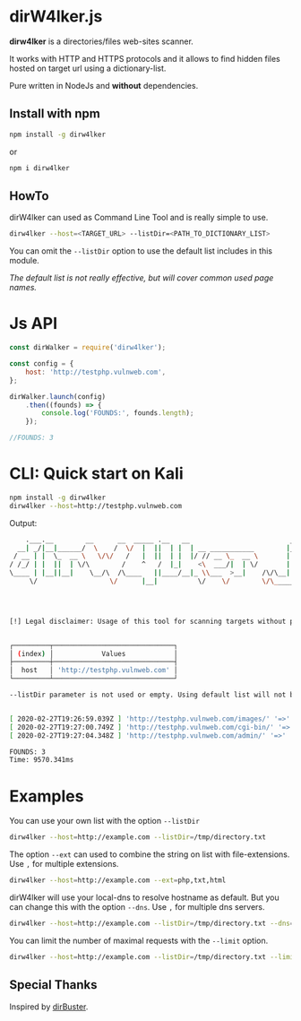 # dirW4lker.js

**dirw4lker** is a directories/files web-sites scanner. 

It works with HTTP and HTTPS protocols and it allows to find hidden files hosted on target url using a dictionary-list.

Pure written in NodeJs and **without** dependencies.

## Install with npm

```bash
npm install -g dirw4lker
```
or 

```bash
npm i dirw4lker
```

## HowTo

dirW4lker can used as Command Line Tool and is really simple to use.

```bash
dirw4lker --host=<TARGET_URL> --listDir=<PATH_TO_DICTIONARY_LIST>
```

You can omit the `--listDir` option to use the default list includes in this module.

*The default list is not really effective, but will cover common used page names.*

# Js API

```javascript
const dirWalker = require('dirw4lker');

const config = {
    host: 'http://testphp.vulnweb.com',
};

dirWalker.launch(config)
    .then((founds) => {
        console.log('FOUNDS:', founds.length);
    });

//FOUNDS: 3
```

# CLI: Quick start on Kali

```bash
npm install -g dirw4lker
dirw4lker --host=http://testphp.vulnweb.com
```
Output:
```bash
    .___.__        __      __  _____ .__   __                         __        
  __| _/|__|______/  \    /  \/  |  ||  | |  | __ ___________        |__| ______
 / __ | |  \_  __ \   \/\/   /   |  ||  | |  |/ // __ \_  __ \       |  |/  ___/
/ /_/ | |  ||  | \/\        /    ^   /  |_|    <\  ___/|  | \/       |  |\___ \ 
\____ | |__||__|    \__/\  /\____   ||____/__|_ \\___  >__|    /\/\__|  /____  >
     \/                  \/      |__|          \/    \/        \/\______|    \/ 

                                                                        by Gr3p


[!] Legal disclaimer: Usage of this tool for scanning targets without prior mutual consent is illegal.


┌─────────┬──────────────────────────────┐
│ (index) │            Values            │
├─────────┼──────────────────────────────┤
│  host   │ 'http://testphp.vulnweb.com' │
└─────────┴──────────────────────────────┘

--listDir parameter is not used or empty. Using default list will not be really effective!


[ 2020-02-27T19:26:59.039Z ] 'http://testphp.vulnweb.com/images/' '=>' 'HTTP/1.1 200 OK'
[ 2020-02-27T19:27:00.749Z ] 'http://testphp.vulnweb.com/cgi-bin/' '=>' 'HTTP/1.1 403 Forbidden'
[ 2020-02-27T19:27:04.348Z ] 'http://testphp.vulnweb.com/admin/' '=>' 'HTTP/1.1 200 OK'

FOUNDS: 3
Time: 9570.341ms
```


# Examples

You can use your own list with the option `--listDir`

```bash
dirw4lker --host=http://example.com --listDir=/tmp/directory.txt
```

The option `--ext` can used to combine the string on list with file-extensions. Use `,` for multiple extensions.

```bash
dirw4lker --host=http://example.com --ext=php,txt,html
```

dirW4lker will use your local-dns to resolve hostname as default. But you can change this with the option `--dns`.
Use `,` for multiple dns servers.

```bash
dirw4lker --host=http://example.com --listDir=/tmp/directory.txt --dns=8.8.8.8
```

You can limit the number of maximal requests with the `--limit` option.
```bash
dirw4lker --host=http://example.com --listDir=/tmp/directory.txt --limit=500
```

## Special Thanks

Inspired by [dirBuster](https://owasp.org/projects/).